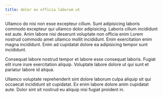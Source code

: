 ```yaml
---
title: dolor ex officia laborum ut
---
```


Ullamco do nisi non esse excepteur cillum. Sunt adipisicing laboris commodo excepteur qui ullamco dolor adipisicing. Laboris cillum incididunt est aute. Anim labore nisi deserunt voluptate non officia enim Lorem nostrud commodo amet ullamco mollit incididunt. Enim exercitation enim magna incididunt. Enim ad cupidatat dolore ea adipisicing tempor sunt incididunt.

Consequat labore nostrud tempor et labore esse consequat laboris. Fugiat elit irure irure exercitation aliquip. Voluptate labore dolore ut qui sunt et pariatur labore id aliqua.

Ullamco voluptate reprehenderit sint dolore laborum culpa aliquip sit qui occaecat incididunt sit cupidatat. Ex enim labore dolore anim cupidatat aute. Dolor sint sit nostrud eu aliquip nisi fugiat proident in.